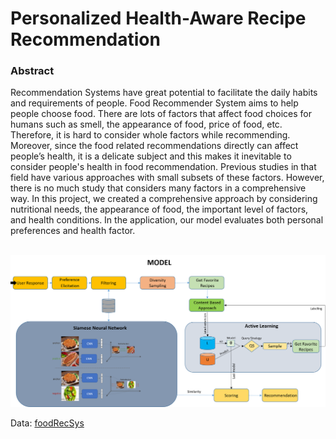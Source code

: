# Personalized Health-Aware Recipe Recommendation

<h3> Abstract </h3>

<p style="margin-top:0px">
Recommendation Systems have great potential to facilitate the daily habits and requirements of people. 
Food Recommender System aims to help people choose food. 
There are lots of factors that affect food choices for humans such as smell, the appearance of food, price of food, etc.
Therefore, it is hard to consider whole factors while recommending. Moreover, since the food related recommendations directly can affect people’s health, 
it is a delicate subject and this makes it inevitable to consider people's health in food recommendation.
Previous studies in that field have various  approaches with small subsets of these factors. However, there is no much study that considers many factors in a comprehensive way.
In this project, we created a comprehensive approach by considering nutritional needs, the
appearance of food, the important level of factors, and health conditions.
In the application, our model evaluates both personal preferences and health factor.
</p><br/>

<img src="model.png">

Data: <a href="https://www.kaggle.com/datasets/elisaxxygao/foodrecsysv1?resource=download&select=core-data_recipe.csv">foodRecSys</a>
